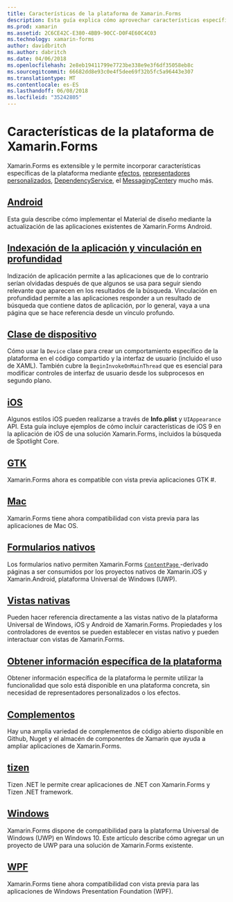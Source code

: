 ```yaml
---
title: Características de la plataforma de Xamarin.Forms
description: Esta guía explica cómo aprovechar características específicas de la plataforma de Xamarin.Forms aplicaciones mediante una variedad de técnicas.
ms.prod: xamarin
ms.assetid: 2C6CE42C-E380-4BB9-90CC-D0F4E60C4C03
ms.technology: xamarin-forms
author: davidbritch
ms.author: dabritch
ms.date: 04/06/2018
ms.openlocfilehash: 2e8eb19411799e7723be338e9e3f6df35058eb8c
ms.sourcegitcommit: 66682dd8e93c0e4f5dee69f32b5fc5a96443e307
ms.translationtype: MT
ms.contentlocale: es-ES
ms.lasthandoff: 06/08/2018
ms.locfileid: "35242805"
---
```

# <a name="xamarinforms-platform-features"></a>Características de la plataforma de Xamarin.Forms

Xamarin.Forms es extensible y le permite incorporar características específicas de la plataforma mediante [efectos](~/xamarin-forms/app-fundamentals/effects/index.md), [representadores personalizados](~/xamarin-forms/app-fundamentals/custom-renderer/index.md), [DependencyService](~/xamarin-forms/app-fundamentals/dependency-service/index.md), el [MessagingCenter](~/xamarin-forms/app-fundamentals/messaging-center.md)y mucho más.

## <a name="androidandroidindexmd"></a>[Android](android/index.md)

Esta guía describe cómo implementar el Material de diseño mediante la actualización de las aplicaciones existentes de Xamarin.Forms Android.

## <a name="application-indexing-and-deep-linkingdeep-linkingmd"></a>[Indexación de la aplicación y vinculación en profundidad](deep-linking.md)

Indización de aplicación permite a las aplicaciones que de lo contrario serían olvidadas después de que algunos se usa para seguir siendo relevante que aparecen en los resultados de la búsqueda. Vinculación en profundidad permite a las aplicaciones responder a un resultado de búsqueda que contiene datos de aplicación, por lo general, vaya a una página que se hace referencia desde un vínculo profundo.

## <a name="device-classdevicemd"></a>[Clase de dispositivo](device.md)

Cómo usar la `Device` clase para crear un comportamiento específico de la plataforma en el código compartido y la interfaz de usuario (incluido el uso de XAML). También cubre la `BeginInvokeOnMainThread` que es esencial para modificar controles de interfaz de usuario desde los subprocesos en segundo plano.

## <a name="iosiosindexmd"></a>[iOS](ios/index.md)

Algunos estilos iOS pueden realizarse a través de **Info.plist** y `UIAppearance` API. Esta guía incluye ejemplos de cómo incluir características de iOS 9 en la aplicación de iOS de una solución Xamarin.Forms, incluidos la búsqueda de Spotlight Core.

## <a name="gtkgtkmd"></a>[GTK](gtk.md)

Xamarin.Forms ahora es compatible con vista previa aplicaciones GTK #.

## <a name="macmacmd"></a>[Mac](mac.md)

Xamarin.Forms tiene ahora compatibilidad con vista previa para las aplicaciones de Mac OS.

## <a name="native-formsnative-formsmd"></a>[Formularios nativos](native-forms.md)

Los formularios nativo permiten Xamarin.Forms [ `ContentPage` ](https://developer.xamarin.com/api/type/Xamarin.Forms.ContentPage/)-derivado páginas a ser consumidos por los proyectos nativos de Xamarin.iOS y Xamarin.Android, plataforma Universal de Windows (UWP).

## <a name="native-viewsnative-viewsindexmd"></a>[Vistas nativas](native-views/index.md)

Pueden hacer referencia directamente a las vistas nativo de la plataforma Universal de Windows, iOS y Android de Xamarin.Forms. Propiedades y los controladores de eventos se pueden establecer en vistas nativo y pueden interactuar con vistas de Xamarin.Forms.

## <a name="platform-specificsplatform-specificsindexmd"></a>[Obtener información específica de la plataforma](platform-specifics/index.md)

Obtener información específica de la plataforma le permite utilizar la funcionalidad que solo está disponible en una plataforma concreta, sin necesidad de representadores personalizados o los efectos.

## <a name="pluginspluginsmd"></a>[Complementos](plugins.md)

Hay una amplia variedad de complementos de código abierto disponible en Github, Nuget y el almacén de componentes de Xamarin que ayuda a ampliar aplicaciones de Xamarin.Forms.

## <a name="tizentizenmd"></a>[tizen](tizen.md)

Tizen .NET le permite crear aplicaciones de .NET con Xamarin.Forms y Tizen .NET framework.

## <a name="windowswindowsindexmd"></a>[Windows](windows/index.md)

Xamarin.Forms dispone de compatibilidad para la plataforma Universal de Windows (UWP) en Windows 10. Este artículo describe cómo agregar un un proyecto de UWP para una solución de Xamarin.Forms existente.

## <a name="wpfwpfmd"></a>[WPF](wpf.md)

Xamarin.Forms tiene ahora compatibilidad con vista previa para las aplicaciones de Windows Presentation Foundation (WPF).
